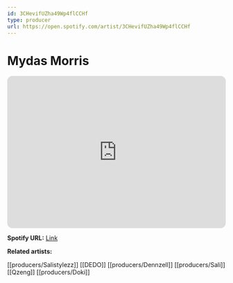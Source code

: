 ```yaml
---
id: 3CHevifUZha49Wp4flCCHf
type: producer
url: https://open.spotify.com/artist/3CHevifUZha49Wp4flCCHf
---
```

# Mydas Morris

<iframe style="border-radius:12px" src="https://open.spotify.com/embed/artist/3CHevifUZha49Wp4flCCHf" width="100%" height="352" frameBorder="0" allowfullscreen="" allow="autoplay; clipboard-write; encrypted-media; fullscreen; picture-in-picture" loading="lazy"></iframe>

**Spotify URL:** [Link](https://open.spotify.com/artist/3CHevifUZha49Wp4flCCHf)

**Related artists:**

[[producers/Salistylezz]]
[[DEDO]]
[[producers/Dennzell]]
[[producers/Sali]]
[[Qzeng]]
[[producers/Doki]]

